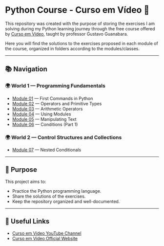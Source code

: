 # Python Course - Curso em Vídeo 🐍

This repository was created with the purpose of storing the exercises I am solving during my Python learning journey through the free course offered by [Curso em Vídeo](https://www.youtube.com/c/CursoemVídeo), taught by professor Gustavo Guanabara.

Here you will find the solutions to the exercises proposed in each module of the course, organized in folders according to the modules/classes.


---

## 📚 Navigation

### 🌍 World 1 — Programming Fundamentals

- [Module 01](./m1_First_Commands) — First Commands in Python
- [Module 02](./m2_Operators_and_Primitive_Types) — Operators and Primitive Types
- [Module 03](./m3_Arithmetic_Operators) — Arithmetic Operators
- [Module 04](./m4_Using_Modules) — Using Modules
- [Module 05](./m5_Manipulating_Text) — Manipulating Text
- [Module 06](./m6_Conditions_Part1) — Conditions (Part 1)

### 🌍 World 2 — Control Structures and Collections

- [Module 07](./m7_Nested_Conditionals) — Nested Conditionals

---

## 🚀 Purpose

This project aims to:

- Practice the Python programming language.
- Share the solutions of the exercises.
- Keep the repository organized and well-documented.


---

## 🔗 Useful Links

- [Curso em Vídeo YouTube Channel](https://www.youtube.com/@CursoemVideo)
- [Curso em Vídeo Official Website](https://www.cursoemvideo.com/)
